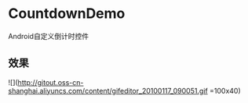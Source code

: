 # CountdownDemo
Android自定义倒计时控件

## 效果
![](http://gitout.oss-cn-shanghai.aliyuncs.com/content/gifeditor_20100117_090051.gif =100x40)
